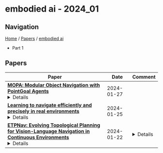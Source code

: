 # embodied ai - 2024_01

## Navigation

[Home](https://lixin97.github.io/arXivRadar) / [Papers](https://lixin97.github.io/arXivRadar/papers) / [embodied ai](https://lixin97.github.io/arXivRadar/papers/embodied_ai)

- Part 1

## Papers

| **Paper** | **Date** | **Comment** |
| --- | --- | --- |
| **[MOPA: Modular Object Navigation with PointGoal Agents](http://arxiv.org/abs/2304.03696v3)**<details>We propose a simple but effective modular approach MOPA (Modular ObjectNav with PointGoal agents) to systematically investigate the inherent modularity of the object navigation task in Embodied AI. MOPA consists of four modules: (a) an object detection module trained to identify objects from RGB images, (b) a map building module to build a semantic map of the observed objects, (c) an exploration module enabling the agent to explore the environment, and (d) a navigation module to move to identified target objects. We show that we can effectively reuse a pretrained PointGoal agent as the navigation model instead of learning to navigate from scratch, thus saving time and compute. We also compare various exploration strategies for MOPA and find that a simple uniform strategy significantly outperforms more advanced exploration methods.</details> | 2024-01-27 |  |
| **[Learning to navigate efficiently and precisely in real environments](http://arxiv.org/abs/2401.14349v1)**<details>In the context of autonomous navigation of terrestrial robots, the creation of realistic models for agent dynamics and sensing is a widespread habit in the robotics literature and in commercial applications, where they are used for model based control and/or for localization and mapping. The more recent Embodied AI literature, on the other hand, focuses on modular or end-to-end agents trained in simulators like Habitat or AI-Thor, where the emphasis is put on photo-realistic rendering and scene diversity, but high-fidelity robot motion is assigned a less privileged role. The resulting sim2real gap significantly impacts transfer of the trained models to real robotic platforms. In this work we explore end-to-end training of agents in simulation in settings which minimize the sim2real gap both, in sensing and in actuation. Our agent directly predicts (discretized) velocity commands, which are maintained through closed-loop control in the real robot. The behavior of the real robot (including the underlying low-level controller) is identified and simulated in a modified Habitat simulator. Noise models for odometry and localization further contribute in lowering the sim2real gap. We evaluate on real navigation scenarios, explore different localization and point goal calculation methods and report significant gains in performance and robustness compared to prior work.</details> | 2024-01-25 |  |
| **[ETPNav: Evolving Topological Planning for Vision-Language Navigation in Continuous Environments](http://arxiv.org/abs/2304.03047v3)**<details>Vision-language navigation is a task that requires an agent to follow instructions to navigate in environments. It becomes increasingly crucial in the field of embodied AI, with potential applications in autonomous navigation, search and rescue, and human-robot interaction. In this paper, we propose to address a more practical yet challenging counterpart setting - vision-language navigation in continuous environments (VLN-CE). To develop a robust VLN-CE agent, we propose a new navigation framework, ETPNav, which focuses on two critical skills: 1) the capability to abstract environments and generate long-range navigation plans, and 2) the ability of obstacle-avoiding control in continuous environments. ETPNav performs online topological mapping of environments by self-organizing predicted waypoints along a traversed path, without prior environmental experience. It privileges the agent to break down the navigation procedure into high-level planning and low-level control. Concurrently, ETPNav utilizes a transformer-based cross-modal planner to generate navigation plans based on topological maps and instructions. The plan is then performed through an obstacle-avoiding controller that leverages a trial-and-error heuristic to prevent navigation from getting stuck in obstacles. Experimental results demonstrate the effectiveness of the proposed method. ETPNav yields more than 10% and 20% improvements over prior state-of-the-art on R2R-CE and RxR-CE datasets, respectively. Our code is available at https://github.com/MarSaKi/ETPNav.</details> | 2024-01-22 | <details>Project page: https://github.com/MarSaKi/ETPNav</details> |
